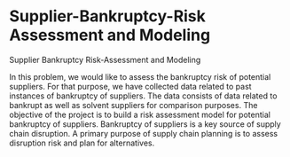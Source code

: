 # Supplier-Bankruptcy-Risk Assessment and Modeling
Supplier Bankruptcy Risk-Assessment and Modeling

In this problem, we would like to assess the bankruptcy risk of potential suppliers. For that purpose, we have collected data related to past instances of bankruptcy of suppliers. The data consists of data related to bankrupt as well as solvent suppliers for comparison purposes. The objective of the project is to build a risk assessment model for potential bankruptcy of suppliers. Bankruptcy of suppliers is a key source of supply chain disruption. A primary purpose of supply chain planning is to assess disruption risk and plan for alternatives.
